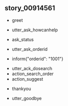 ## story_00914561
* greet
 - utter_ask_howcanhelp
* ask_status
 - utter_ask_orderid
* inform{"orderid": "1001"}
 - utter_ack_dosearch
 - action_search_order
 - action_suggest
* thankyou
 - utter_goodbye